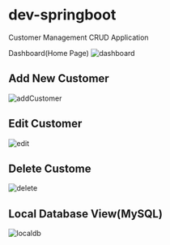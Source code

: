 # dev-springboot
Customer Management CRUD Application


Dashboard(Home Page)
![dashboard](https://user-images.githubusercontent.com/76586777/139640970-aa8c0c7d-8d69-4288-8b1d-57e9b280454a.PNG)


Add New Customer
-----------------------------------------------------------------------------------------------------------------------------------------------------
![addCustomer](https://user-images.githubusercontent.com/76586777/139641110-3a0d4a7d-2c8a-4287-b7f0-9ccd49ef588e.PNG)


Edit Customer
-----------------------------------------------------------------------------------------------------------------------------------------------------
![edit](https://user-images.githubusercontent.com/76586777/139641278-e0db5d11-d815-4795-8177-8da6179a439f.PNG)


Delete Custome
-----------------------------------------------------------------------------------------------------------------------------------------------------
![delete](https://user-images.githubusercontent.com/76586777/139641365-dbb337f3-6d9f-45f9-be2c-ff68d7ce0706.PNG)


Local Database View(MySQL)
-----------------------------------------------------------------------------------------------------------------------------------------------------
![localdb](https://user-images.githubusercontent.com/76586777/139642968-8c62f4a3-43a0-4370-8444-057d27b7dfe2.PNG)


